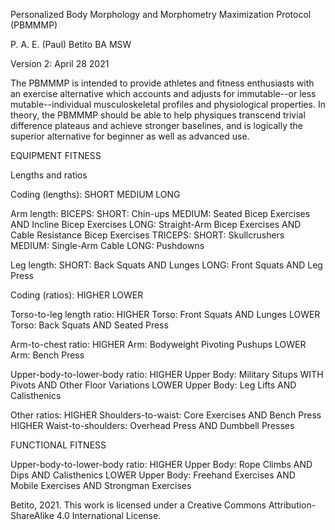 Personalized Body Morphology and Morphometry Maximization Protocol (PBMMMP)

P. A. E. (Paul) Betito BA MSW

Version 2: April 28 2021 

The PBMMMP is intended to provide athletes and fitness enthusiasts with an exercise alternative which accounts and adjusts for immutable--or less mutable--individual musculoskeletal profiles and physiological properties. In theory, the PBMMMP should be able to help physiques transcend trivial difference plateaus and achieve stronger baselines, and is logically the superior alternative for beginner as well as advanced use.  

EQUIPMENT FITNESS

Lengths and ratios

Coding (lengths):
SHORT
MEDIUM
LONG

Arm length:
	BICEPS:
		SHORT: Chin-ups
		MEDIUM: Seated Bicep Exercises AND Incline Bicep Exercises
		LONG: Straight-Arm Bicep Exercises AND Cable Resistance Bicep Exercises
	TRICEPS:
		SHORT: Skullcrushers
		MEDIUM: Single-Arm Cable
		LONG: Pushdowns

Leg length:
	SHORT: Back Squats AND Lunges
	LONG: Front Squats AND Leg Press

Coding (ratios):
HIGHER
LOWER

Torso-to-leg length ratio:
	HIGHER Torso: Front Squats AND Lunges
	LOWER Torso: Back Squats AND Seated Press

Arm-to-chest ratio:
	HIGHER Arm: Bodyweight Pivoting Pushups
	LOWER Arm: Bench Press

Upper-body-to-lower-body ratio:
	HIGHER Upper Body: Military Situps WITH Pivots AND Other Floor Variations
	LOWER Upper Body: Leg Lifts AND Calisthenics 
	
Other ratios:
	HIGHER Shoulders-to-waist: Core Exercises AND Bench Press
	HIGHER Waist-to-shoulders: Overhead Press AND Dumbbell Presses

FUNCTIONAL FITNESS

Upper-body-to-lower-body ratio:
	HIGHER Upper Body: Rope Climbs AND Dips AND Calisthenics
	LOWER Upper Body: Freehand Exercises AND Mobile Exercises AND Strongman Exercises

Betito, 2021. This work is licensed under a Creative Commons Attribution-ShareAlike 4.0 International License.
